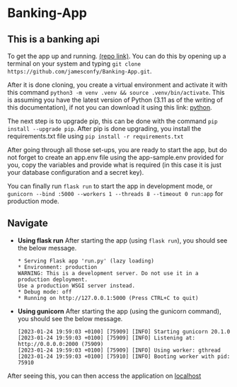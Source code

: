 # Banking-App

## This is a banking api

To get the app up and running. [(repo link)](https://github.com/jamesconfy/Banking-App.git). You can do this by opening up a terminal on your system and typing `git clone https://github.com/jamesconfy/Banking-App.git`.

After it is done cloning, you create a virtual environment and activate it with this command `python3 -m venv .venv && source .venv/bin/activate`. This is assuming you have the latest version of Python (3.11 as of the writing of this documentation), if not you can download it using this link: [python](https://www.python.org/downloads/).

The next step is to upgrade pip, this can be done with the command `pip install --upgrade pip`.
After pip is done upgrading, you install the requirements.txt file using `pip install -r requirements.txt`

After going through all those set-ups, you are ready to start the app, but do not forget to create an app.env file using the app-sample.env provided for you, copy the variables and provide what is required (in this case it is just your database configuration and a secret key).

You can finally run `flask run` to start the app in development mode, or `gunicorn --bind :5000 --workers 1 --threads 8 --timeout 0 run:app` for production mode.

## Navigate

- **Using flask run**
  After starting the app (using `flask run`), you should see the below message.

  ```terminal
  * Serving Flask app 'run.py' (lazy loading)
  * Environment: production
  WARNING: This is a development server. Do not use it in a production deployment.
  Use a production WSGI server instead.
  * Debug mode: off
  * Running on http://127.0.0.1:5000 (Press CTRL+C to quit)

  ```

- **Using gunicorn**
  After starting the app (using the gunicorn command), you should see the below message.

  ```terminal
  [2023-01-24 19:59:03 +0100] [75909] [INFO] Starting gunicorn 20.1.0
  [2023-01-24 19:59:03 +0100] [75909] [INFO] Listening at: http://0.0.0.0:2000 (75909)
  [2023-01-24 19:59:03 +0100] [75909] [INFO] Using worker: gthread
  [2023-01-24 19:59:03 +0100] [75910] [INFO] Booting worker with pid: 75910
  ```

After seeing this, you can then access the application on [localhost](http://localhost:5000/api/home)
